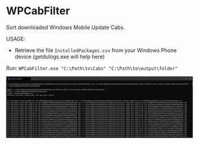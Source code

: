 # WPCabFilter

Sort downloaded Windows Mobile Update Cabs.

USAGE: 
- Retrieve the file `InstalledPackages.csv` from your Windows Phone device (getdulogs.exe will help here)

Run:
`WPCabFilter.exe "C:\Path\to\Cabs" "C:\Path\to\output\folder"`


![](screen.png)
